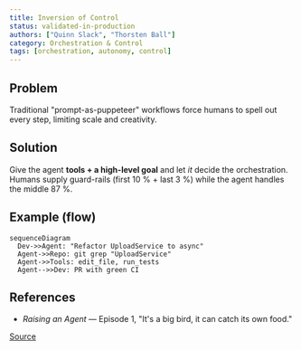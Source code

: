 ```yaml
---
title: Inversion of Control
status: validated-in-production
authors: ["Quinn Slack", "Thorsten Ball"]
category: Orchestration & Control
tags: [orchestration, autonomy, control]
---
```


## Problem
Traditional "prompt-as-puppeteer" workflows force humans to spell out every step, limiting scale and creativity.

## Solution
Give the agent **tools + a high-level goal** and let *it* decide the orchestration.
Humans supply guard-rails (first 10 % + last 3 %) while the agent handles the middle 87 %.

## Example (flow)
```mermaid
sequenceDiagram
  Dev->>Agent: "Refactor UploadService to async"
  Agent->>Repo: git grep "UploadService"
  Agent->>Tools: edit_file, run_tests
  Agent-->>Dev: PR with green CI
```

## References

* *Raising an Agent* — Episode 1, "It's a big bird, it can catch its own food."

[Source](https://www.nibzard.com/ampcode)
